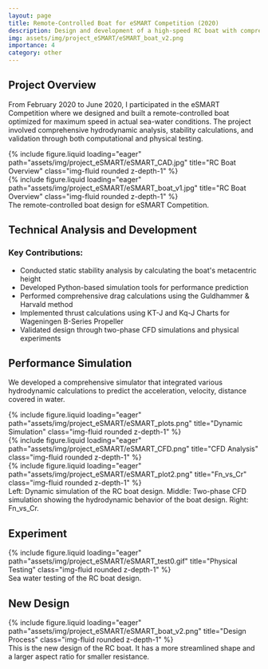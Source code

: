 ```yaml
---
layout: page
title: Remote-Controlled Boat for eSMART Competition (2020)
description: Design and development of a high-speed RC boat with comprehensive hydrodynamic analysis.
img: assets/img/project_eSMART/eSMART_boat_v2.png
importance: 4
category: other
---
```


## Project Overview

From February 2020 to June 2020, I participated in the eSMART Competition where we designed and built a remote-controlled boat optimized for maximum speed in actual sea-water conditions. The project involved comprehensive hydrodynamic analysis, stability calculations, and validation through both computational and physical testing.

<div class="row">
    <div class="col-sm mt-3 mt-md-0">
        {% include figure.liquid loading="eager" path="assets/img/project_eSMART/eSMART_CAD.jpg" title="RC Boat Overview" class="img-fluid rounded z-depth-1" %}
    </div>
    <div class="col-sm mt-3 mt-md-0">
        {% include figure.liquid loading="eager" path="assets/img/project_eSMART/eSMART_boat_v1.jpg" title="RC Boat Overview" class="img-fluid rounded z-depth-1" %}
    </div>
</div>
<div class="caption">
    The remote-controlled boat design for eSMART Competition.
</div>

## Technical Analysis and Development

### Key Contributions:
- Conducted static stability analysis by calculating the boat's metacentric height
- Developed Python-based simulation tools for performance prediction
- Performed comprehensive drag calculations using the Guldhammer & Harvald method
- Implemented thrust calculations using KT-J and Kq-J Charts for Wageningen B-Series Propeller
- Validated design through two-phase CFD simulations and physical experiments

## Performance Simulation

We developed a comprehensive simulator that integrated various hydrodynamic calculations to predict the acceleration, velocity, distance covered in water. 

<div class="row">
    <div class="col-sm mt-3 mt-md-0">
        {% include figure.liquid loading="eager" path="assets/img/project_eSMART/eSMART_plots.png" title="Dynamic Simulation" class="img-fluid rounded z-depth-1" %}
    </div>
    <div class="col-sm mt-3 mt-md-0">
        {% include figure.liquid loading="eager" path="assets/img/project_eSMART/eSMART_CFD.png" title="CFD Analysis" class="img-fluid rounded z-depth-1" %}
    </div>
    <div class="col-sm mt-3 mt-md-0">
        {% include figure.liquid loading="eager" path="assets/img/project_eSMART/eSMART_plot2.png" title="Fn_vs_Cr" class="img-fluid rounded z-depth-1" %}
    </div>
</div>
<div class="caption">
    Left: Dynamic simulation of the RC boat design. Middle: Two-phase CFD simulation showing the hydrodynamic behavior of the boat design. Right: Fn_vs_Cr.
</div>

## Experiment

<div class="row">
    <div class="col-sm mt-3 mt-md-0">
        {% include figure.liquid loading="eager" path="assets/img/project_eSMART/eSMART_test0.gif" title="Physical Testing" class="img-fluid rounded z-depth-1" %}
    </div>
</div>
<div class="caption">
    Sea water testing of the RC boat design.
</div>

## New Design

<div class="row">
    <div class="col-sm mt-3 mt-md-0">
        {% include figure.liquid loading="eager" path="assets/img/project_eSMART/eSMART_boat_v2.png" title="Design Process" class="img-fluid rounded z-depth-1" %}
    </div>
</div>
<div class="caption">
    This is the new design of the RC boat. It has a more streamlined shape and a larger aspect ratio for smaller resistance.
</div>
